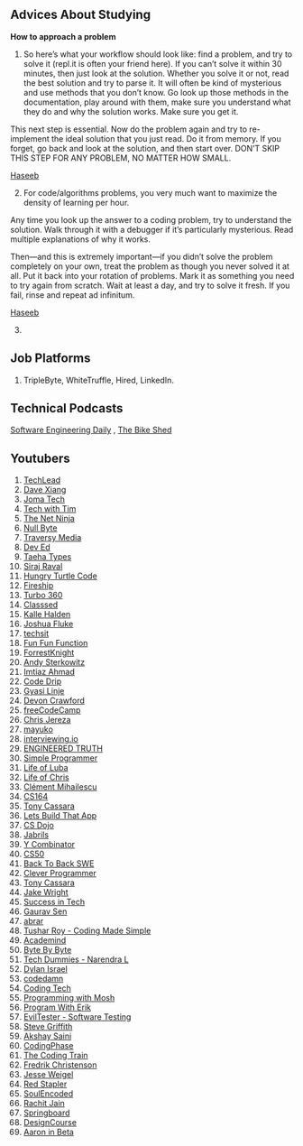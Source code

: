 ## Advices About Studying

**How to approach a problem**

1. So here’s what your workflow should look like: find a problem, and try to solve it (repl.it is often your friend here). If you can’t solve it within 30 minutes, then just look at the solution. Whether you solve it or not, read the best solution and try to parse it. It will often be kind of mysterious and use methods that you don’t know. Go look up those methods in the documentation, play around with them, make sure you understand what they do and why the solution works. Make sure you get it.

This next step is essential. Now do the problem again and try to re-implement the ideal solution that you just read. Do it from memory. If you forget, go back and look at the solution, and then start over. DON’T SKIP THIS STEP FOR ANY PROBLEM, NO MATTER HOW SMALL.

[Haseeb](https://haseebq.com/cracking-the-coding-bootcamp-the-definitive-guide/)

2. For code/algorithms problems, you very much want to maximize the density of learning per hour.

Any time you look up the answer to a coding problem, try to understand the solution. Walk through it with a debugger if it’s particularly mysterious. Read multiple explanations of why it works.

Then—and this is extremely important—if you didn’t solve the problem completely on your own, treat the problem as though you never solved it at all. Put it back into your rotation of problems. Mark it as something you need to try again from scratch. Wait at least a day, and try to solve it fresh. If you fail, rinse and repeat ad infinitum.

[Haseeb](https://haseebq.com/how-to-break-into-tech-job-hunting-and-interviews/#part1)

3.

## Job Platforms

1. TripleByte, WhiteTruffle, Hired, LinkedIn.

## Technical Podcasts

[Software Engineering Daily](http://softwareengineeringdaily.com/category/podcast/) , [The Bike Shed](http://bikeshed.fm/)

## Youtubers

1. [TechLead](https://www.youtube.com/channel/UC4xKdmAXFh4ACyhpiQ_3qBw/videos)
2. [Dave Xiang](https://www.youtube.com/user/daveXbang/videos)
3. [Joma Tech](https://www.youtube.com/channel/UCV0qA-eDDICsRR9rPcnG7tw/videos)
4. [Tech with Tim](https://www.youtube.com/channel/UC4JX40jDee_tINbkjycV4Sg/videos)
5. [The Net Ninja](https://www.youtube.com/channel/UCW5YeuERMmlnqo4oq8vwUpg/videos)
6. [Null Byte](https://www.youtube.com/channel/UCgTNupxATBfWmfehv21ym-g/videos)
7. [Traversy Media](https://www.youtube.com/user/TechGuyWeb/videos)
8. [Dev Ed](https://www.youtube.com/channel/UClb90NQQcskPUGDIXsQEz5Q/videos)
9. [Taeha Types](https://www.youtube.com/user/FeelgHoodMusic/videos)
10. [Siraj Raval](https://www.youtube.com/channel/UCWN3xxRkmTPmbKwht9FuE5A/videos)
11. [Hungry Turtle Code](https://www.youtube.com/channel/UC7Vxnf06GP6w42Lg3TQLXSw/videos)
12. [Fireship](https://www.youtube.com/channel/UCsBjURrPoezykLs9EqgamOA/videos)
13. [Turbo 360](https://www.youtube.com/channel/UCf5CgGVs6zEq6DUtyFw9e-Q/videos)
14. [Classsed](https://www.youtube.com/channel/UC2-slOJImuSc20Drbf88qvg/videos)
15. [Kalle Halden](https://www.youtube.com/channel/UCWr0mx597DnSGLFk1WfvSkQ/videos)
16. [Joshua Fluke](https://www.youtube.com/channel/UC-91UA-Xy2Cvb98deRXuggA)
17. [techsit](https://www.youtube.com/user/techSithTube/videos)
18. [Fun Fun Function](https://www.youtube.com/channel/UCO1cgjhGzsSYb1rsB4bFe4Q/videos)
19. [ForrestKnight](https://www.youtube.com/channel/UC2WHjPDvbE6O328n17ZGcfg)
20. [Andy Sterkowitz](https://www.youtube.com/channel/UCZ9qFEC82qM6Pk-54Q4TVWA/videos)
21. [Imtiaz Ahmad](https://www.youtube.com/channel/UCu4mLxrAkMEcjK9N1yJOxyA/videos)
22. [Code Drip](https://www.youtube.com/channel/UCRLEADhMcb8WUdnQ5_Alk7g/videos)
23. [Gyasi Linje](https://www.youtube.com/user/ASEgG100/videos)
24. [Devon Crawford](https://www.youtube.com/channel/UCDrekHmOnkptxq3gUU0IyfA/videos)
25. [freeCodeCamp](https://www.youtube.com/channel/UC8butISFwT-Wl7EV0hUK0BQ/videos)
26. [Chris Jereza](https://www.youtube.com/channel/UCPrRsdgsxOmzr9ykAf7tlDw/videos)
27. [mayuko](https://www.youtube.com/channel/UCPrRsdgsxOmzr9ykAf7tlDw/videos)
28. [interviewing.io](https://www.youtube.com/channel/UCNc-Wa_ZNBAGzFkYbAHw9eg/videos)
29. [ENGINEERED TRUTH](https://www.youtube.com/user/EngineeredTruth/videos)
30. [Simple Programmer](https://www.youtube.com/channel/UCRxWW_Ncs308nW4An23Yeig/videos)
31. [Life of Luba](https://www.youtube.com/channel/UCgzKCeDYLRzPhQ64R6AKyBQ/videos)
32. [Life of Chris](https://www.youtube.com/channel/UCZK342wTA_SWiNaqa3KjjDA/videos)
33. [Clément Mihailescu](https://www.youtube.com/channel/UCaO6VoaYJv4kS-TQO_M-N_g/videos)
34. [CS164](https://www.youtube.com/user/compsci164/videos)
35. [Tony Cassara](https://www.youtube.com/channel/UCYnDDv8EZS7UdLLeqssxYuw/videos)
36. [Lets Build That App](https://www.youtube.com/watch?v=WRAAMMycrNM)
37. [CS Dojo](https://www.youtube.com/channel/UCxX9wt5FWQUAAz4UrysqK9A)
38. [Jabrils](https://www.youtube.com/channel/UCQALLeQPoZdZC4JNUboVEUg/videos)
39. [Y Combinator](https://www.youtube.com/channel/UCcefcZRL2oaA_uBNeo5UOWg/videos)
40. [CS50](https://www.youtube.com/user/cs50tv/videos)
41. [Back To Back SWE](https://www.youtube.com/channel/UCmJz2DV1a3yfgrR7GqRtUUA/videos)
42. [Clever Programmer](https://www.youtube.com/channel/UCqrILQNl5Ed9Dz6CGMyvMTQ/videos)
43. [Tony Cassara](https://www.youtube.com/channel/UCYnDDv8EZS7UdLLeqssxYuw/videos)
44. [Jake Wright](https://www.youtube.com/user/jaketvee/videos)
45. [Success in Tech](https://www.youtube.com/channel/UC-vYrOAmtrx9sBzJAf3x_xw/videos)
46. [Gaurav Sen](https://www.youtube.com/channel/UCRPMAqdtSgd0Ipeef7iFsKw/videos)
47. [abrar](https://www.youtube.com/channel/UCAjsH3UCJrd-xAfUBsB-dOg/videos)
48. [Tushar Roy - Coding Made Simple](https://www.youtube.com/user/tusharroy2525/videos)
49. [Academind](https://www.youtube.com/channel/UCSJbGtTlrDami-tDGPUV9-w/videos)
50. [Byte By Byte](https://www.youtube.com/channel/UCWSYAntBbdd2SLYUqPIxo0w/videos)
51. [Tech Dummies - Narendra L](https://www.youtube.com/channel/UCn1XnDWhsLS5URXTi5wtFTA/videos)
52. [Dylan Israel](https://www.youtube.com/user/pizzapokerguy87/videos)
53. [codedamn](https://www.youtube.com/channel/UCJUmE61LxhbhudzUugHL2wQ/videos)
54. [Coding Tech](https://www.youtube.com/channel/UCtxCXg-UvSnTKPOzLH4wJaQ/videos)
55. [Programming with Mosh](https://www.youtube.com/user/programmingwithmosh/videos)
56. [Program With Erik](https://www.youtube.com/channel/UCshZ3rdoCLjDYuTR_RBubzw/videos)
57. [EvilTester - Software Testing](https://www.youtube.com/user/EviltesterVideos/videos)
58. [Steve Griffith](https://www.youtube.com/channel/UCTBGXCJHORQjivtgtMsmkAQ/videos)
59. [Akshay Saini](https://www.youtube.com/channel/UC3N9i_KvKZYP4F84FPIzgPQ/videos)
60. [CodingPhase](https://www.youtube.com/channel/UC46wWUso9H5KPQcoL9iE3Ug/videos)
61. [The Coding Train](https://www.youtube.com/user/shiffman/videos)
62. [Fredrik Christenson](https://www.youtube.com/user/Fidde12345/videos)
63. [Jesse Weigel](https://www.youtube.com/user/JesseandBek/videos)
64. [Red Stapler](https://www.youtube.com/channel/UCRthRrv06q1iOl86-tTKJhg/videos)
65. [SoulEncoded](https://www.youtube.com/channel/UCiZotp9tZ4uXgXEjHDUYzBQ/videos)
66. [Rachit Jain](https://www.youtube.com/channel/UC9fDC_eBh9e_bogw87DbGKQ/videos)
67. [Springboard](https://www.youtube.com/channel/UCqd6TofKNjqagInm5Waeu7w/videos)
68. [DesignCourse](https://www.youtube.com/user/DesignCourse/videos)
69. [Aaron in Beta](https://www.youtube.com/channel/UCXym52jGe7cb5deJRWM3paw/videos)
